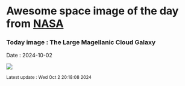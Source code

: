 
# Awesome space image of the day from [NASA](https://api.nasa.gov/)

### Today image : The Large Magellanic Cloud Galaxy
Date : 2024-10-02

![](https://apod.nasa.gov/apod/image/2410/LMC_Nowak_1080.jpg)

<small>Latest update : Wed Oct  2 20:18:08 2024</small>
        